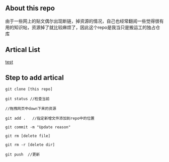 ## About this repo
由于一些网上的贴文偶尔出现断链，掉资源的情况，自己也经常翻阅一些觉得很有用的知识帖，资源掉了就比较麻烦了，因此这个repo是我当只是搬运工的独占仓库


## Artical List
[test](https://cvjark.github.io/My-Save-Pages/AFL%E4%BA%8C%E4%B8%89%E4%BA%8B%20--%20%E6%BA%90%E7%A0%81%E5%88%86%E6%9E%90%201.html)


## Step to add artical
```shell
git clone [this repo]

git status //检查当前

//拖拽网页中down下来的资源

git add .   //指定新增文件添加到repo中的位置

git commit -m "Update reason"

git rm [delete file]

git rm -r [delete dir]

git push  //更新

```
